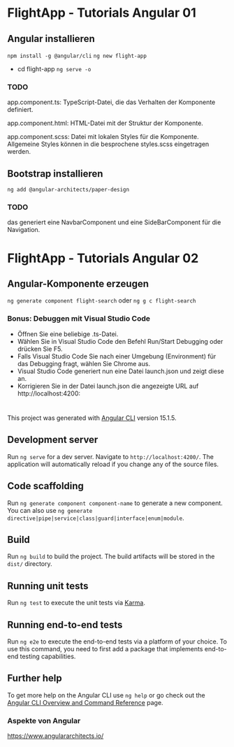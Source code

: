 # FlightApp - Tutorials Angular 01

## Angular installieren
`npm install -g @angular/cli`
`ng new flight-app`

- cd flight-app
`ng serve -o`

### TODO
app.component.ts: TypeScript-Datei, die das Verhalten der Komponente definiert.

app.component.html: HTML-Datei mit der Struktur der Komponente.

app.component.scss: Datei mit lokalen Styles für die Komponente. Allgemeine Styles können in die besprochene styles.scss eingetragen werden.

## Bootstrap installieren
`ng add @angular-architects/paper-design`

### TODO
das generiert eine NavbarComponent und eine SideBarComponent für die Navigation.

# FlightApp - Tutorials Angular 02

## Angular-Komponente erzeugen
`ng generate component flight-search`
oder
`ng g c flight-search`

### Bonus: Debuggen mit Visual Studio Code
- Öffnen Sie eine beliebige .ts-Datei.
- Wählen Sie in Visual Studio Code den Befehl Run/Start Debugging oder drücken Sie F5.
- Falls Visual Studio Code Sie nach einer Umgebung (Environment) für das Debugging fragt, wählen Sie Chrome aus.
- Visual Studio Code generiert nun eine Datei launch.json und zeigt diese an.
- Korrigieren Sie in der Datei launch.json die angezeigte URL auf http://localhost:4200:

#
This project was generated with [Angular CLI](https://github.com/angular/angular-cli) version 15.1.5.

## Development server

Run `ng serve` for a dev server. Navigate to `http://localhost:4200/`. The application will automatically reload if you change any of the source files.

## Code scaffolding

Run `ng generate component component-name` to generate a new component. You can also use `ng generate directive|pipe|service|class|guard|interface|enum|module`.

## Build

Run `ng build` to build the project. The build artifacts will be stored in the `dist/` directory.

## Running unit tests

Run `ng test` to execute the unit tests via [Karma](https://karma-runner.github.io).

## Running end-to-end tests

Run `ng e2e` to execute the end-to-end tests via a platform of your choice. To use this command, you need to first add a package that implements end-to-end testing capabilities.

## Further help

To get more help on the Angular CLI use `ng help` or go check out the [Angular CLI Overview and Command Reference](https://angular.io/cli) page.

### Aspekte von Angular
https://www.angulararchitects.io/
